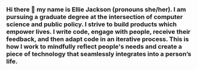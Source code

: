 ### Hi there 👋 my name is Ellie Jackson (pronouns she/her). I am pursuing a graduate degree at the intersection of computer science and public policy. I strive to build products which empower lives. I write code, engage with people, receive their feedback, and then adapt code in an iterative process. This is how I work to mindfully reflect people's needs and create a piece of technology that seamlessly integrates into a person’s life.


